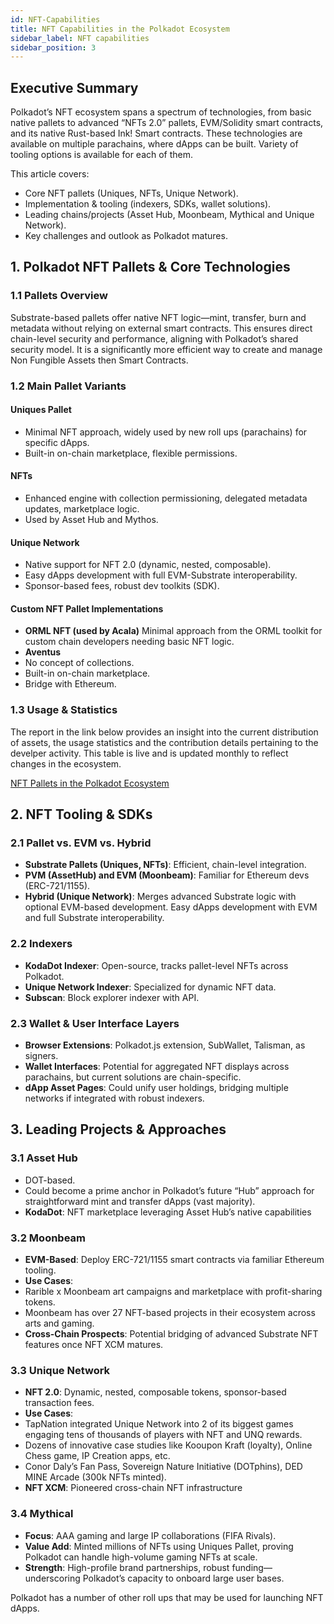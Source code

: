 ```yaml
---
id: NFT-Capabilities
title: NFT Capabilities in the Polkadot Ecosystem
sidebar_label: NFT capabilities
sidebar_position: 3
---
```





## Executive Summary


Polkadot’s NFT ecosystem spans a spectrum of technologies, from basic native pallets to advanced “NFTs 2.0” pallets, EVM/Solidity smart contracts, and its native Rust-based Ink! Smart contracts. These technologies are available on multiple parachains, where dApps can be built. Variety of tooling options is available for each of them.


This article covers:


- Core NFT pallets (Uniques, NFTs, Unique Network).
- Implementation & tooling (indexers, SDKs, wallet solutions).
- Leading chains/projects (Asset Hub, Moonbeam, Mythical and Unique Network).
- Key challenges and outlook as Polkadot matures.


## 1. Polkadot NFT Pallets & Core Technologies


### 1.1 Pallets Overview


Substrate-based pallets offer native NFT logic—mint, transfer, burn and metadata without relying on external smart contracts. This ensures direct chain-level security and performance, aligning with Polkadot’s shared security model. It is a significantly more efficient way to create and manage Non Fungible Assets then Smart Contracts.


### 1.2 Main Pallet Variants


#### Uniques Pallet


- Minimal NFT approach, widely used by new roll ups (parachains) for specific dApps.
- Built-in on-chain marketplace, flexible permissions.


#### NFTs


- Enhanced engine with collection permissioning, delegated metadata updates, marketplace logic.
- Used by Asset Hub and Mythos.


#### Unique Network


- Native support for NFT 2.0 (dynamic, nested, composable).
- Easy dApps development with full EVM-Substrate interoperability.
- Sponsor-based fees, robust dev toolkits (SDK).


#### Custom NFT Pallet Implementations


- **ORML NFT (used by Acala)** 
 Minimal approach from the ORML toolkit for custom chain developers needing basic NFT logic.
- **Aventus** 
 - No concept of collections.
 - Built-in on-chain marketplace.
 - Bridge with Ethereum.


### 1.3 Usage & Statistics

The report in the link below provides an insight into the current distribution of assets, the usage statistics and the contribution details pertaining to the develper activity. This table is live and is updated monthly to reflect changes in the ecosystem.

[NFT Pallets in the Polkadot Ecosystem](https://docs.google.com/spreadsheets/d/1BhlmF9BUw0z6B5qBAqC3j_NMZ0dbhenvgFNFIo4oPhQ/edit?usp=sharing)



## 2. NFT Tooling & SDKs


### 2.1 Pallet vs. EVM vs. Hybrid


- **Substrate Pallets (Uniques, NFTs)**: Efficient, chain-level integration.
- **PVM (AssetHub) and EVM (Moonbeam)**: Familiar for Ethereum devs (ERC-721/1155).
- **Hybrid (Unique Network)**: Merges advanced Substrate logic with optional EVM-based development. Easy dApps development with EVM and full Substrate interoperability.


### 2.2 Indexers


- **KodaDot Indexer**: Open-source, tracks pallet-level NFTs across Polkadot.
- **Unique Network Indexer**: Specialized for dynamic NFT data.
- **Subscan**: Block explorer indexer with API.


### 2.3 Wallet & User Interface Layers


- **Browser Extensions**: Polkadot.js extension, SubWallet, Talisman, as signers.
- **Wallet Interfaces**: Potential for aggregated NFT displays across parachains, but current solutions are chain-specific.
- **dApp Asset Pages**: Could unify user holdings, bridging multiple networks if integrated with robust indexers.




## 3. Leading Projects & Approaches


### 3.1 Asset Hub


- DOT-based.
- Could become a prime anchor in Polkadot’s future “Hub” approach for straightforward mint and transfer dApps (vast majority).
- **KodaDot**: NFT marketplace leveraging Asset Hub’s native capabilities


### 3.2 Moonbeam


- **EVM-Based**: Deploy ERC-721/1155 smart contracts via familiar Ethereum tooling.
- **Use Cases**: 
 - Rarible x Moonbeam art campaigns and marketplace with profit-sharing tokens.
 - Moonbeam has over 27 NFT-based projects in their ecosystem across arts and gaming.
- **Cross-Chain Prospects**: Potential bridging of advanced Substrate NFT features once NFT XCM matures.


### 3.3 Unique Network


- **NFT 2.0**: Dynamic, nested, composable tokens, sponsor-based transaction fees.
- **Use Cases**: 
 - TapNation integrated Unique Network into 2 of its biggest games engaging tens of thousands of players with NFT and UNQ rewards.
 - Dozens of innovative case studies like Kooupon Kraft (loyalty), Online Chess game, IP Creation apps, etc.
 - Conor Daly’s Fan Pass, Sovereign Nature Initiative (DOTphins), DED MINE Arcade (300k NFTs minted).
- **NFT XCM**: Pioneered cross-chain NFT infrastructure


### 3.4 Mythical


- **Focus**: AAA gaming and large IP collaborations (FIFA Rivals).
- **Value Add**: Minted millions of NFTs using Uniques Pallet, proving Polkadot can handle high-volume gaming NFTs at scale.
- **Strength**: High-profile brand partnerships, robust funding—underscoring Polkadot’s capacity to onboard large user bases.


Polkadot has a number of other roll ups that may be used for launching NFT dApps.


